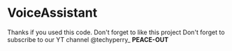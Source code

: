 # VoiceAssistant
Thanks if you used this code. Don't forget to like this project
Don't forget to subscribe to our YT channel @techyperry_
   ******************PEACE-OUT******************
